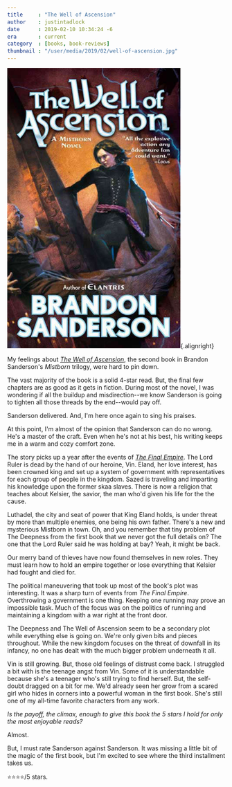 ```yaml
---
title     : "The Well of Ascension"
author    : justintadlock
date      : 2019-02-10 10:34:24 -6
era       : current
category  : [books, book-reviews]
thumbnail : "/user/media/2019/02/well-of-ascension.jpg"
---
```


![The Cover of 'The Well of Ascension' with the book's heroine, Vin, gripping her dagger in a fight.](/user/media/2019/02/well-of-ascension.jpg){.alignright}

My feelings about _[The Well of Ascension](https://www.amazon.com/Well-Ascension-Book-Two-Mistborn-ebook/dp/B000UZQI0Q/?tag=justtadl-20)_, the second book in Brandon Sanderson's _Mistborn_ trilogy, were hard to pin down.

The vast majority of the book is a solid 4-star read.  But, the final few chapters are as good as it gets in fiction.  During most of the novel, I was wondering if all the buildup and misdirection--we know Sanderson is going to tighten all those threads by the end--would pay off.

Sanderson delivered.  And, I'm here once again to sing his praises.

At this point, I'm almost of the opinion that Sanderson can do no wrong.  He's a master of the craft.  Even when he's not at his best, his writing keeps me in a warm and cozy comfort zone.

The story picks up a year after the events of _[The Final Empire](/archives/2019/01/02/mistborn-the-final-empire)_.  The Lord Ruler is dead by the hand of our heroine, Vin.  Eland, her love interest, has been crowned king and set up a system of government with representatives for each group of people in the kingdom.  Sazed is traveling and imparting his knowledge upon the former skaa slaves.  There is now a religion that teaches about Kelsier, the savior, the man who'd given his life for the the cause.

Luthadel, the city and seat of power that King Eland holds, is under threat by more than multiple enemies, one being his own father.  There's a new and mysterious Mistborn in town.  Oh, and you remember that tiny problem of The Deepness from the first book that we never got the full details on?  The one that the Lord Ruler said he was holding at bay?  Yeah, it might be back.

Our merry band of thieves have now found themselves in new roles.  They must learn how to hold an empire together or lose everything that Kelsier had fought and died for.

The political maneuvering that took up most of the book's plot was interesting.  It was a sharp turn of events from _The Final Empire_.  Overthrowing a government is one thing.  Keeping one running may prove an impossible task.  Much of the focus was on the politics of running and maintaining a kingdom with a war right at the front door.

The Deepness and The Well of Ascension seem to be a secondary plot while everything else is going on.  We're only given bits and pieces throughout.  While the new kingdom focuses on the threat of downfall in its infancy, no one has dealt with the much bigger problem underneath it all.

Vin is still growing.  But, those old feelings of distrust come back.  I struggled a bit with is the teenage angst from Vin.  Some of it is understandable because she's a teenager who's still trying to find herself.  But, the self-doubt dragged on a bit for me.  We'd already seen her grow from a scared girl who hides in corners into a powerful woman in the first book.  She's still one of my all-time favorite characters from any work.

_Is the payoff, the climax, enough to give this book the 5 stars I hold for only the most enjoyable reads?_

Almost.

But, I must rate Sanderson against Sanderson.  It was missing a little bit of the magic of the first book, but I'm excited to see where the third installment takes us.

⭐⭐⭐⭐/5 stars.
